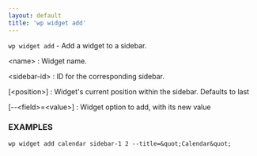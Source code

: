 ```yaml
---
layout: default
title: 'wp widget add'
---
```


`wp widget add` - Add a widget to a sidebar.

&lt;name&gt;
: Widget name.

&lt;sidebar-id&gt;
: ID for the corresponding sidebar.

[&lt;position&gt;]
: Widget's current position within the sidebar. Defaults to last

[\--&lt;field&gt;=&lt;value&gt;]
: Widget option to add, with its new value

### EXAMPLES

    wp widget add calendar sidebar-1 2 --title=&quot;Calendar&quot;

